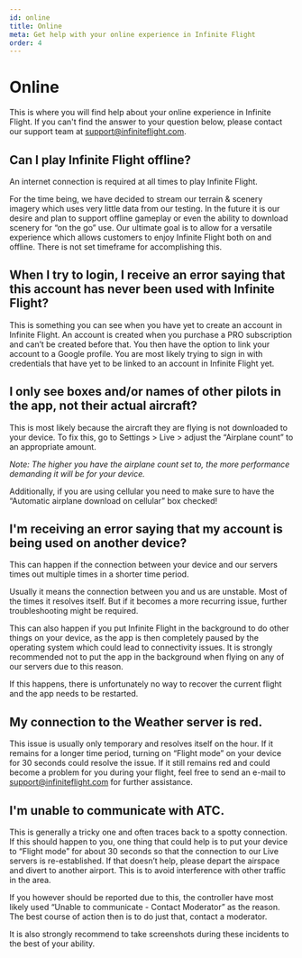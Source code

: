 ```yaml
---
id: online
title: Online
meta: Get help with your online experience in Infinite Flight
order: 4
---
```


# Online

This is where you will find help about your online experience in Infinite Flight. If you can't find the answer to your question below, please contact our support team at support@infiniteflight.com.



## Can I play Infinite Flight offline?

An internet connection is required at all times to play Infinite Flight.



For the time being, we have decided to stream our terrain & scenery imagery which uses very little data from our testing. In the future it is our desire and plan to support offline gameplay or even the ability to download scenery for “on the go” use. Our ultimate goal is to allow for a versatile experience which allows customers to enjoy Infinite Flight both on and offline. There is not set timeframe for accomplishing this.



## When I try to login, I receive an error saying that this account has never been used with Infinite Flight?

This is something you can see when you have yet to create an account in Infinite Flight. An account is created when you purchase a PRO subscription and can’t be created before that. You then have the option to link your account to a Google profile. You are most likely trying to sign in with credentials that have yet to be linked to an account in Infinite Flight yet. 



## I only see boxes and/or names of other pilots in the app, not their actual aircraft? 

This is most likely because the aircraft they are flying is not downloaded to your device. To fix this, go to Settings > Live > adjust the “Airplane count” to an appropriate amount.

*Note: The higher you have the airplane count set to, the more performance demanding it will be for your device.*

Additionally, if you are using cellular you need to make sure to have the “Automatic airplane download on cellular” box checked!



## I'm receiving an error saying that my account is being used on another device?

This can happen if the connection between your device and our servers times out multiple times in a shorter time period.

Usually it means the connection between you and us are unstable. Most of the times it resolves itself. But if it becomes a more recurring issue, further troubleshooting might be required.

This can also happen if you put Infinite Flight in the background to do other things on your device, as the app is then completely paused by the operating system which could lead to connectivity issues. It is strongly recommended not to put the app in the background when flying on any of our servers due to this reason.

If this happens, there is unfortunately no way to recover the current flight and the app needs to be restarted.



## My connection to the Weather server is red.

This issue is usually only temporary and resolves itself on the hour. If it remains for a longer time period, turning on “Flight mode” on your device for 30 seconds could resolve the issue. If it still remains red and could become a problem for you during your flight, feel free to send an e-mail to [support@infiniteflight.com](mailto:support@infiniteflight.com) for further assistance.



## I'm unable to communicate with ATC.

This is generally a tricky one and often traces back to a spotty connection. If this should happen to you, one thing that could help is to put your device to “Flight mode” for about 30 seconds so that the connection to our Live servers is re-established. If that doesn’t help, please depart the airspace and divert to another airport. This is to avoid interference with other traffic in the area.

If you however should be reported due to this, the controller have most likely used “Unable to communicate - Contact Moderator” as the reason. The best course of action then is to do just that, contact a moderator.

It is also strongly recommend to take screenshots during these incidents to the best of your ability.